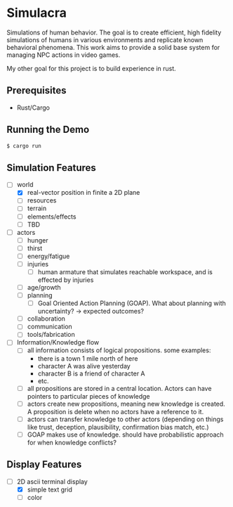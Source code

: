 # Simulacra
Simulations of human behavior. The goal is to create efficient, high fidelity simulations of humans in various environments and replicate known behavioral phenomena. This work aims to provide a solid base system for managing NPC actions in video games.

My other goal for this project is to build experience in rust.

## Prerequisites
- Rust/Cargo

## Running the Demo

```bash
$ cargo run
```

## Simulation Features
- [ ] world
    - [x] real-vector position in finite a 2D plane
    - [ ] resources
    - [ ] terrain
    - [ ] elements/effects
    - [ ] TBD 
- [ ] actors
    - [ ] hunger
    - [ ] thirst
    - [ ] energy/fatigue
    - [ ] injuries
        - [ ] human armature that simulates reachable workspace, and is effected by injuries
    - [ ] age/growth
    - [ ] planning
        - [ ] Goal Oriented Action Planning (GOAP). What about planning with uncertainty? -> expected outcomes?
    - [ ] collaboration
    - [ ] communication
    - [ ] tools/fabrication
- [ ] Information/Knowledge flow
    - [ ] all information consists of logical propositions. some examples:
        - there is a town 1 mile north of here
        - character A was alive yesterday
        - character B is a friend of character A
        - etc.
    - [ ] all propositions are stored in a central location. Actors can have pointers to particular pieces of knowledge
    - [ ] actors create new propositions, meaning new knowledge is created. A proposition is delete when no actors have a reference to it.
    - [ ] actors can transfer knowledge to other actors (depending on things like trust, deception, plausibility, confirmation bias match, etc.)
    - [ ] GOAP makes use of knowledge. should have probabilistic approach for when knowledge conflicts?
## Display Features
- [ ] 2D ascii terminal display
    - [x] simple text grid
    - [ ] color